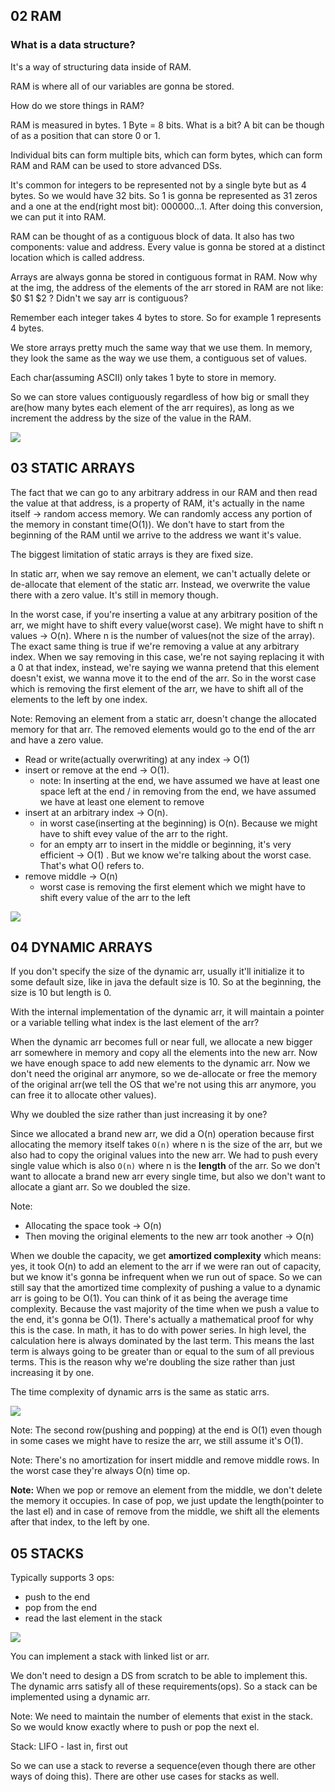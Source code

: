 ## 02 RAM
### What is a data structure?
It's a way of structuring data inside of RAM.

RAM is where all of our variables are gonna be stored.

How do we store things in RAM?

RAM is measured in bytes. 1 Byte = 8 bits. What is a bit? A bit can be though of as a position that can store 0 or 1.

Individual bits can form multiple bits, which can form bytes, which can form RAM and RAM can be used to store advanced DSs.

It's common for integers to be represented not by a single byte but as 4 bytes. So we would have 32 bits. So 1 is gonna be represented as
31 zeros and a one at the end(right most bit): 000000...1. After doing this conversion, we can put it into RAM.

RAM can be thought of as a contiguous block of data. It also has two components: value and address. Every value is gonna be stored at a
distinct location which is called address.

Arrays are always gonna be stored in contiguous format in RAM. Now why at the img, the address of the elements of the arr stored in RAM are not
like: $0 $1 $2 ? Didn't we say arr is contiguous?

Remember each integer takes 4 bytes to store. So for example 1 represents 4 bytes.

We store arrays pretty much the same way that we use them. In memory, they look the same as the way we use them, a contiguous set of values.

Each char(assuming ASCII) only takes 1 byte to store in memory.

So we can store values contiguously regardless of how big or small they are(how many bytes each element of the arr requires), as long as we
increment the address by the size of the value in the RAM.

![](../img/2-arrays/2-1.png)

## 03 STATIC ARRAYS
The fact that we can go to any arbitrary address in our RAM and then read the value at that address, is a property of RAM, it's actually in the name
itself -> random access memory. We can randomly access any portion of the memory in constant time(O(1)). We don't have to start from the beginning of the
RAM until we arrive to the address we want it's value.

The biggest limitation of static arrays is they are fixed size.

In static arr, when we say remove an element, we can't actually delete or de-allocate that element of the static arr. Instead, we overwrite
the value there with a zero value. It's still in memory though.

In the worst case, if you're inserting a value at any arbitrary position of the arr, we might have to shift every value(worst case). We might have to
shift n values -> O(n). Where n is the number of values(not the size of the array). The exact same thing is true if we're removing a value at any
arbitrary index. When we say removing in this case, we're not saying replacing it with a 0 at that index, instead, we're saying we wanna pretend that
this element doesn't exist, we wanna move it to the end of the arr. So in the worst case which is removing the first element of the arr,
we have to shift all of the elements to the left by one index.

Note: Removing an element from a static arr, doesn't change the allocated memory for that arr. The removed elements would go to the end of the arr and have
a zero value.

- Read or write(actually overwriting) at any index -> O(1)
- insert or remove at the end -> O(1).
    - note: In inserting at the end, we have assumed we have at least one space left at the end / in removing from the end, we have assumed we have
    at least one element to remove
- insert at an arbitrary index -> O(n).
    - in worst case(inserting at the beginning) is O(n). Because we might have to shift evey value of the arr to the right.
    - for an empty arr to insert in the middle or beginning, it's very efficient -> O(1) . But we know we're talking about the worst case. That's what
    O() refers to.
- remove middle -> O(n)
    - worst case is removing the first element which we might have to shift every value of the arr to the left

![](../img/2-arrays/3-1.png)

## 04 DYNAMIC ARRAYS
If you don't specify the size of the dynamic arr, usually it'll initialize it to some default size, like in java the default size is 10.
So at the beginning, the size is 10 but length is 0.

With the internal implementation of the dynamic arr, it will maintain a pointer or a variable telling what index is the last element of the arr?

When the dynamic arr becomes full or near full, we allocate a new bigger arr somewhere in memory and copy all the elements into the new arr.
Now we have enough space to add new elements to the dynamic arr. Now we don't need the original arr anymore, so we de-allocate or free the
memory of the original arr(we tell the OS that we're not using this arr anymore, you can free it to allocate other values).

Why we doubled the size rather than just increasing it by one?

Since we allocated a brand new arr, we did a O(n) operation because first allocating the memory itself takes `O(n)` where n is the size of the arr,
but we also had to copy the original values into the new arr. We had to push every single value which is also `O(n)` where n is the **length** of the arr.
So we don't want to allocate a brand new arr every single time, but also we don't want to allocate a giant arr. So we doubled the size.

Note: 
- Allocating the space took -> O(n)
- Then moving the original elements to the new arr took another -> O(n)

When we double the capacity, we get **amortized complexity** which means: yes, it took O(n) to add an element to the arr if we were ran out of capacity,
but we know it's gonna be infrequent when we run out of space. So we can still say that the amortized time complexity of pushing a value to a
dynamic arr is going to be O(1). You can think of it as being the average time complexity. Because the vast majority of the time when we push a value
to the end, it's gonna be O(1). There's actually a mathematical proof for why this is the case. In math, it has to do with power series. In high level,
the calculation here is always dominated by the last term. This means the last term is always going to be greater than or equal to the sum of
all previous terms. This is the reason why we're doubling the size rather than just increasing it by one.

The time complexity of dynamic arrs is the same as static arrs.

![](../img/2-arrays/4-1.png)

Note: The second row(pushing and popping) at the end is O(1) even though in some cases we might have to resize the arr, we still assume it's O(1).

Note: There's no amortization for insert middle and remove middle rows. In the worst case they're always O(n) time op.

**Note:** When we pop or remove an element from the middle, we don't delete the memory it occupies. In case of pop, we just update the length(pointer to the
last el) and in case of remove from the middle, we shift all the elements after that index, to the left by one. 

## 05 STACKS
Typically supports 3 ops:
- push to the end
- pop from the end
- read the last element in the stack

![](../img/2-arrays/5-1.png)

You can implement a stack with linked list or arr.

We don't need to design a DS from scratch to be able to implement this. The dynamic arrs satisfy all of these requirements(ops).
So a stack can be implemented using a dynamic arr.

Note: We need to maintain the number of elements that exist in the stack. So we would know exactly where to push or pop the next el.

Stack: LIFO - last in, first out

So we can use a stack to reverse a sequence(even though there are other ways of doing this). There are other use cases for stacks as well.